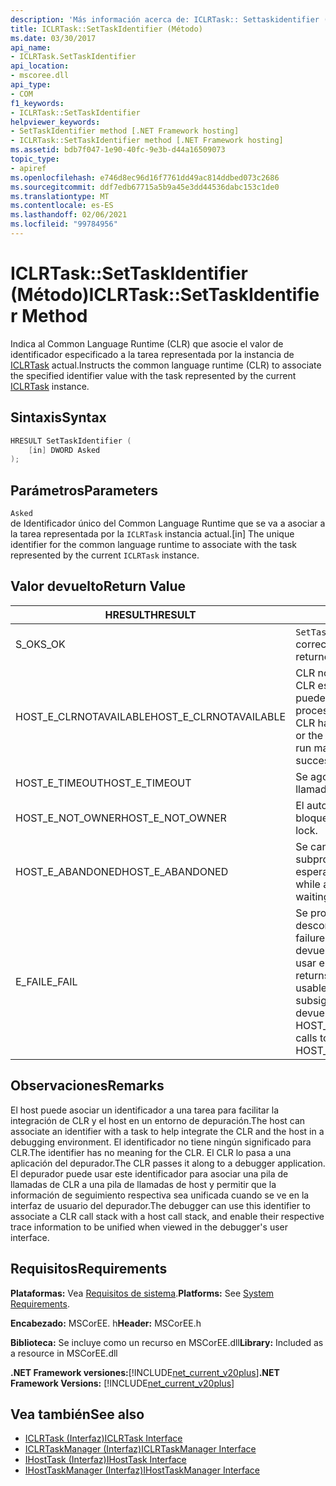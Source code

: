 ```yaml
---
description: 'Más información acerca de: ICLRTask:: Settaskidentifier ((método)'
title: ICLRTask::SetTaskIdentifier (Método)
ms.date: 03/30/2017
api_name:
- ICLRTask.SetTaskIdentifier
api_location:
- mscoree.dll
api_type:
- COM
f1_keywords:
- ICLRTask::SetTaskIdentifier
helpviewer_keywords:
- SetTaskIdentifier method [.NET Framework hosting]
- ICLRTask::SetTaskIdentifier method [.NET Framework hosting]
ms.assetid: bdb7f047-1e90-40fc-9e3b-d44a16509073
topic_type:
- apiref
ms.openlocfilehash: e746d8ec96d16f7761dd49ac814ddbed073c2686
ms.sourcegitcommit: ddf7edb67715a5b9a45e3dd44536dabc153c1de0
ms.translationtype: MT
ms.contentlocale: es-ES
ms.lasthandoff: 02/06/2021
ms.locfileid: "99784956"
---
```

# <a name="iclrtasksettaskidentifier-method"></a><span data-ttu-id="3bf11-103">ICLRTask::SetTaskIdentifier (Método)</span><span class="sxs-lookup"><span data-stu-id="3bf11-103">ICLRTask::SetTaskIdentifier Method</span></span>

<span data-ttu-id="3bf11-104">Indica al Common Language Runtime (CLR) que asocie el valor de identificador especificado a la tarea representada por la instancia de [ICLRTask](iclrtask-interface.md) actual.</span><span class="sxs-lookup"><span data-stu-id="3bf11-104">Instructs the common language runtime (CLR) to associate the specified identifier value with the task represented by the current [ICLRTask](iclrtask-interface.md) instance.</span></span>  
  
## <a name="syntax"></a><span data-ttu-id="3bf11-105">Sintaxis</span><span class="sxs-lookup"><span data-stu-id="3bf11-105">Syntax</span></span>  
  
```cpp  
HRESULT SetTaskIdentifier (  
    [in] DWORD Asked  
);  
```  
  
## <a name="parameters"></a><span data-ttu-id="3bf11-106">Parámetros</span><span class="sxs-lookup"><span data-stu-id="3bf11-106">Parameters</span></span>  

 `Asked`  
 <span data-ttu-id="3bf11-107">de Identificador único del Common Language Runtime que se va a asociar a la tarea representada por la `ICLRTask` instancia actual.</span><span class="sxs-lookup"><span data-stu-id="3bf11-107">[in] The unique identifier for the common language runtime to associate with the task represented by the current `ICLRTask` instance.</span></span>  
  
## <a name="return-value"></a><span data-ttu-id="3bf11-108">Valor devuelto</span><span class="sxs-lookup"><span data-stu-id="3bf11-108">Return Value</span></span>  
  
|<span data-ttu-id="3bf11-109">HRESULT</span><span class="sxs-lookup"><span data-stu-id="3bf11-109">HRESULT</span></span>|<span data-ttu-id="3bf11-110">Descripción</span><span class="sxs-lookup"><span data-stu-id="3bf11-110">Description</span></span>|  
|-------------|-----------------|  
|<span data-ttu-id="3bf11-111">S_OK</span><span class="sxs-lookup"><span data-stu-id="3bf11-111">S_OK</span></span>|<span data-ttu-id="3bf11-112">`SetTaskIdentifier` se devolvió correctamente.</span><span class="sxs-lookup"><span data-stu-id="3bf11-112">`SetTaskIdentifier` returned successfully.</span></span>|  
|<span data-ttu-id="3bf11-113">HOST_E_CLRNOTAVAILABLE</span><span class="sxs-lookup"><span data-stu-id="3bf11-113">HOST_E_CLRNOTAVAILABLE</span></span>|<span data-ttu-id="3bf11-114">CLR no se ha cargado en un proceso o CLR está en un estado en el que no puede ejecutar código administrado ni procesar la llamada correctamente.</span><span class="sxs-lookup"><span data-stu-id="3bf11-114">The CLR has not been loaded into a process, or the CLR is in a state in which it cannot run managed code or process the call successfully.</span></span>|  
|<span data-ttu-id="3bf11-115">HOST_E_TIMEOUT</span><span class="sxs-lookup"><span data-stu-id="3bf11-115">HOST_E_TIMEOUT</span></span>|<span data-ttu-id="3bf11-116">Se agotó el tiempo de espera de la llamada.</span><span class="sxs-lookup"><span data-stu-id="3bf11-116">The call timed out.</span></span>|  
|<span data-ttu-id="3bf11-117">HOST_E_NOT_OWNER</span><span class="sxs-lookup"><span data-stu-id="3bf11-117">HOST_E_NOT_OWNER</span></span>|<span data-ttu-id="3bf11-118">El autor de la llamada no posee el bloqueo.</span><span class="sxs-lookup"><span data-stu-id="3bf11-118">The caller does not own the lock.</span></span>|  
|<span data-ttu-id="3bf11-119">HOST_E_ABANDONED</span><span class="sxs-lookup"><span data-stu-id="3bf11-119">HOST_E_ABANDONED</span></span>|<span data-ttu-id="3bf11-120">Se canceló un evento mientras un subproceso o fibra bloqueados estaba esperando en él.</span><span class="sxs-lookup"><span data-stu-id="3bf11-120">An event was canceled while a blocked thread or fiber was waiting on it.</span></span>|  
|<span data-ttu-id="3bf11-121">E_FAIL</span><span class="sxs-lookup"><span data-stu-id="3bf11-121">E_FAIL</span></span>|<span data-ttu-id="3bf11-122">Se produjo un error grave desconocido.</span><span class="sxs-lookup"><span data-stu-id="3bf11-122">An unknown catastrophic failure occurred.</span></span> <span data-ttu-id="3bf11-123">Cuando un método devuelve E_FAIL, CLR ya no se puede usar en el proceso.</span><span class="sxs-lookup"><span data-stu-id="3bf11-123">When a method returns E_FAIL, the CLR is no longer usable within the process.</span></span> <span data-ttu-id="3bf11-124">Las llamadas subsiguientes a métodos de hospedaje devuelven HOST_E_CLRNOTAVAILABLE.</span><span class="sxs-lookup"><span data-stu-id="3bf11-124">Subsequent calls to hosting methods return HOST_E_CLRNOTAVAILABLE.</span></span>|  
  
## <a name="remarks"></a><span data-ttu-id="3bf11-125">Observaciones</span><span class="sxs-lookup"><span data-stu-id="3bf11-125">Remarks</span></span>  

 <span data-ttu-id="3bf11-126">El host puede asociar un identificador a una tarea para facilitar la integración de CLR y el host en un entorno de depuración.</span><span class="sxs-lookup"><span data-stu-id="3bf11-126">The host can associate an identifier with a task to help integrate the CLR and the host in a debugging environment.</span></span> <span data-ttu-id="3bf11-127">El identificador no tiene ningún significado para CLR.</span><span class="sxs-lookup"><span data-stu-id="3bf11-127">The identifier has no meaning for the CLR.</span></span> <span data-ttu-id="3bf11-128">El CLR lo pasa a una aplicación del depurador.</span><span class="sxs-lookup"><span data-stu-id="3bf11-128">The CLR passes it along to a debugger application.</span></span> <span data-ttu-id="3bf11-129">El depurador puede usar este identificador para asociar una pila de llamadas de CLR a una pila de llamadas de host y permitir que la información de seguimiento respectiva sea unificada cuando se ve en la interfaz de usuario del depurador.</span><span class="sxs-lookup"><span data-stu-id="3bf11-129">The debugger can use this identifier to associate a CLR call stack with a host call stack, and enable their respective trace information to be unified when viewed in the debugger's user interface.</span></span>  
  
## <a name="requirements"></a><span data-ttu-id="3bf11-130">Requisitos</span><span class="sxs-lookup"><span data-stu-id="3bf11-130">Requirements</span></span>  

 <span data-ttu-id="3bf11-131">**Plataformas:** Vea [Requisitos de sistema](../../get-started/system-requirements.md).</span><span class="sxs-lookup"><span data-stu-id="3bf11-131">**Platforms:** See [System Requirements](../../get-started/system-requirements.md).</span></span>  
  
 <span data-ttu-id="3bf11-132">**Encabezado:** MSCorEE. h</span><span class="sxs-lookup"><span data-stu-id="3bf11-132">**Header:** MSCorEE.h</span></span>  
  
 <span data-ttu-id="3bf11-133">**Biblioteca:** Se incluye como un recurso en MSCorEE.dll</span><span class="sxs-lookup"><span data-stu-id="3bf11-133">**Library:** Included as a resource in MSCorEE.dll</span></span>  
  
 <span data-ttu-id="3bf11-134">**.NET Framework versiones:**[!INCLUDE[net_current_v20plus](../../../../includes/net-current-v20plus-md.md)]</span><span class="sxs-lookup"><span data-stu-id="3bf11-134">**.NET Framework Versions:** [!INCLUDE[net_current_v20plus](../../../../includes/net-current-v20plus-md.md)]</span></span>  
  
## <a name="see-also"></a><span data-ttu-id="3bf11-135">Vea también</span><span class="sxs-lookup"><span data-stu-id="3bf11-135">See also</span></span>

- [<span data-ttu-id="3bf11-136">ICLRTask (Interfaz)</span><span class="sxs-lookup"><span data-stu-id="3bf11-136">ICLRTask Interface</span></span>](iclrtask-interface.md)
- [<span data-ttu-id="3bf11-137">ICLRTaskManager (Interfaz)</span><span class="sxs-lookup"><span data-stu-id="3bf11-137">ICLRTaskManager Interface</span></span>](iclrtaskmanager-interface.md)
- [<span data-ttu-id="3bf11-138">IHostTask (Interfaz)</span><span class="sxs-lookup"><span data-stu-id="3bf11-138">IHostTask Interface</span></span>](ihosttask-interface.md)
- [<span data-ttu-id="3bf11-139">IHostTaskManager (Interfaz)</span><span class="sxs-lookup"><span data-stu-id="3bf11-139">IHostTaskManager Interface</span></span>](ihosttaskmanager-interface.md)
